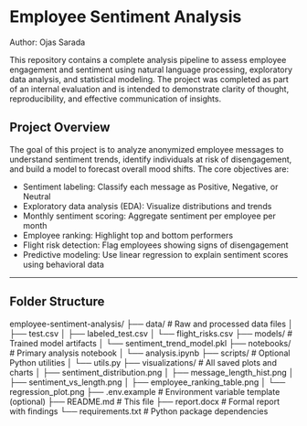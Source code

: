 # Employee Sentiment Analysis  
Author: Ojas Sarada

This repository contains a complete analysis pipeline to assess employee engagement and sentiment using natural language processing, exploratory data analysis, and statistical modeling. The project was completed as part of an internal evaluation and is intended to demonstrate clarity of thought, reproducibility, and effective communication of insights.

## Project Overview

The goal of this project is to analyze anonymized employee messages to understand sentiment trends, identify individuals at risk of disengagement, and build a model to forecast overall mood shifts. The core objectives are:

- Sentiment labeling: Classify each message as Positive, Negative, or Neutral
- Exploratory data analysis (EDA): Visualize distributions and trends
- Monthly sentiment scoring: Aggregate sentiment per employee per month
- Employee ranking: Highlight top and bottom performers
- Flight risk detection: Flag employees showing signs of disengagement
- Predictive modeling: Use linear regression to explain sentiment scores using behavioral data

---

## Folder Structure

employee-sentiment-analysis/
├── data/ # Raw and processed data files
│ ├── test.csv
│ ├── labeled_test.csv
│ └── flight_risks.csv
├── models/ # Trained model artifacts
│ └── sentiment_trend_model.pkl
├── notebooks/ # Primary analysis notebook
│ └── analysis.ipynb
├── scripts/ # Optional Python utilities
│ └── utils.py
├── visualizations/ # All saved plots and charts
│ ├── sentiment_distribution.png
│ ├── message_length_hist.png
│ ├── sentiment_vs_length.png
│ ├── employee_ranking_table.png
│ └── regression_plot.png
├── .env.example # Environment variable template (optional)
├── README.md # This file
├── report.docx # Formal report with findings
└── requirements.txt # Python package dependencies
